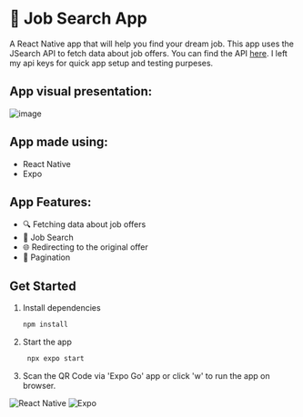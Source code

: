 # 👋 Job Search App

A React Native app that will help you find your dream job. This app uses the JSearch API to fetch data about job offers. 
You can find the API [here](https://rapidapi.com/letscrape-6bRBa3QguO5/api/jsearch). I left my api keys for quick app setup and testing purpeses.


## App visual presentation:
![image](https://github.com/KrzysztofJaronczyk/JobSearch_ReactNative/assets/92089680/6a760903-9b81-4610-8a5e-1f65650dcb25)

## App made using:
- React Native
- Expo

## App Features:
- 🔍 Fetching data about job offers
- 📝 Job Search
- 🌐 Redirecting to the original offer
- 📄 Pagination

## Get Started

1. Install dependencies

   ```bash
   npm install
   ```

2. Start the app

   ```bash
    npx expo start
   ```
3. Scan the QR Code via 'Expo Go' app or click 'w' to run the app on browser.


![React Native](https://img.icons8.com/color/48/000000/react-native.png)
![Expo](https://img.icons8.com/ios-filled/50/000000/expo.png)
